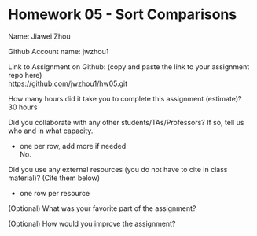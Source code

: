 # Homework 05 - Sort Comparisons

Name: Jiawei Zhou

Github Account name: jwzhou1

Link to Assignment on Github: (copy and paste the link to your assignment repo here)  
https://github.com/jwzhou1/hw05.git

How many hours did it take you to complete this assignment (estimate)?  
30 hours

Did you collaborate with any other students/TAs/Professors? If so, tell us who and in what capacity.  
- one per row, add more if needed  
No.


Did you use any external resources (you do not have to cite in class material)? (Cite them below)  
- one row per resource


(Optional) What was your favorite part of the assignment? 

(Optional) How would you improve the assignment? 

